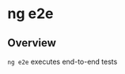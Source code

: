 <!-- Links in /docs/documentation should NOT have `.md` at the end, because they end up in our wiki at release. -->

# ng e2e

## Overview
`ng e2e` executes end-to-end tests
